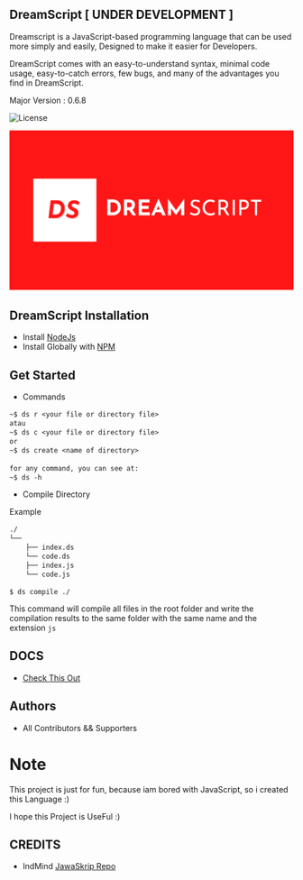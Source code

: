 ## DreamScript [ UNDER DEVELOPMENT ]
Dreamscript is a JavaScript-based programming language that can be used more simply and easily, Designed to make it easier for Developers.

DreamScript comes with an easy-to-understand syntax, minimal code usage, easy-to-catch errors, few bugs, and many of the advantages you find in DreamScript.

Major Version : 0.6.8

![License](https://img.shields.io/badge/License-MIT-blue.svg)

![Image](https://raw.githubusercontent.com/ds-lang/DreamScript/main/newimage.png)


## DreamScript Installation

- Install [NodeJs](https://nodejs.org/en/)
- Install Globally with [NPM](https://www.npmjs.com/package/ds-langs)

## Get Started

- Commands
```
~$ ds r <your file or directory file>
atau
~$ ds c <your file or directory file>
or
~$ ds create <name of directory>

for any command, you can see at:
~$ ds -h
```

- Compile Directory

Example
```
./
└──
    ├── index.ds
    └── code.ds
    ├── index.js
    └── code.js
```

`$ ds compile ./`

This command will compile all files in the root folder and write the compilation results to the same folder with the same name and the extension `js`

## DOCS
- [Check This Out](https://github.com/ds-lang/DreamScript/wiki)


## Authors
- All Contributors && Supporters


# Note
This project is just for fun, because iam bored with JavaScript, so i created this Language :)

I hope this Project is UseFul :)

## CREDITS
- IndMind [JawaSkrip Repo](https://github.com/Jawaksrip/jawaskrip)

